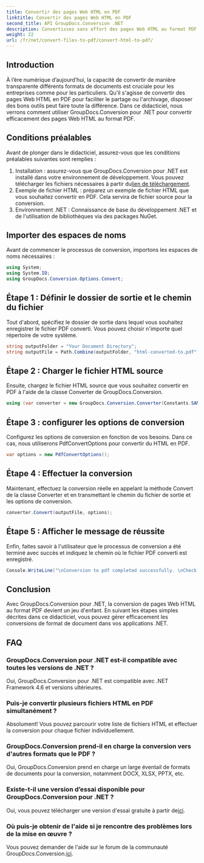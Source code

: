 ```yaml
---
title: Convertir des pages Web HTML en PDF
linktitle: Convertir des pages Web HTML en PDF
second_title: API GroupDocs.Conversion .NET
description: Convertissez sans effort des pages Web HTML au format PDF à l'aide de GroupDocs.Conversion pour .NET. Suivez notre guide étape par étape pour une conversion transparente du format de document.
weight: 22
url: /fr/net/convert-files-to-pdf/convert-html-to-pdf/
---
```

## Introduction
À l’ère numérique d’aujourd’hui, la capacité de convertir de manière transparente différents formats de documents est cruciale pour les entreprises comme pour les particuliers. Qu'il s'agisse de convertir des pages Web HTML en PDF pour faciliter le partage ou l'archivage, disposer des bons outils peut faire toute la différence. Dans ce didacticiel, nous verrons comment utiliser GroupDocs.Conversion pour .NET pour convertir efficacement des pages Web HTML au format PDF.
## Conditions préalables
Avant de plonger dans le didacticiel, assurez-vous que les conditions préalables suivantes sont remplies :
1.  Installation : assurez-vous que GroupDocs.Conversion pour .NET est installé dans votre environnement de développement. Vous pouvez télécharger les fichiers nécessaires à partir du[lien de téléchargement](https://releases.groupdocs.com/conversion/net/).
2. Exemple de fichier HTML : préparez un exemple de fichier HTML que vous souhaitez convertir en PDF. Cela servira de fichier source pour la conversion.
3. Environnement .NET : Connaissance de base du développement .NET et de l'utilisation de bibliothèques via des packages NuGet.

## Importer des espaces de noms
Avant de commencer le processus de conversion, importons les espaces de noms nécessaires :
```csharp
using System;
using System.IO;
using GroupDocs.Conversion.Options.Convert;
```

## Étape 1 : Définir le dossier de sortie et le chemin du fichier
Tout d'abord, spécifiez le dossier de sortie dans lequel vous souhaitez enregistrer le fichier PDF converti. Vous pouvez choisir n'importe quel répertoire de votre système.
```csharp
string outputFolder = "Your Document Directory";
string outputFile = Path.Combine(outputFolder, "html-converted-to.pdf");
```
## Étape 2 : Charger le fichier HTML source
Ensuite, chargez le fichier HTML source que vous souhaitez convertir en PDF à l'aide de la classe Converter de GroupDocs.Conversion.
```csharp
using (var converter = new GroupDocs.Conversion.Converter(Constants.SAMPLE_HTML))
```
## Étape 3 : configurer les options de conversion
Configurez les options de conversion en fonction de vos besoins. Dans ce cas, nous utiliserons PdfConvertOptions pour convertir du HTML en PDF.
```csharp
var options = new PdfConvertOptions();
```
## Étape 4 : Effectuer la conversion
Maintenant, effectuez la conversion réelle en appelant la méthode Convert de la classe Converter et en transmettant le chemin du fichier de sortie et les options de conversion.
```csharp
converter.Convert(outputFile, options);
```
## Étape 5 : Afficher le message de réussite
Enfin, faites savoir à l'utilisateur que le processus de conversion a été terminé avec succès et indiquez le chemin où le fichier PDF converti est enregistré.
```csharp
Console.WriteLine("\nConversion to pdf completed successfully. \nCheck output in {0}", outputFolder);
```

## Conclusion
Avec GroupDocs.Conversion pour .NET, la conversion de pages Web HTML au format PDF devient un jeu d'enfant. En suivant les étapes simples décrites dans ce didacticiel, vous pouvez gérer efficacement les conversions de format de document dans vos applications .NET.
## FAQ
### GroupDocs.Conversion pour .NET est-il compatible avec toutes les versions de .NET ?
Oui, GroupDocs.Conversion pour .NET est compatible avec .NET Framework 4.6 et versions ultérieures.
### Puis-je convertir plusieurs fichiers HTML en PDF simultanément ?
Absolument! Vous pouvez parcourir votre liste de fichiers HTML et effectuer la conversion pour chaque fichier individuellement.
### GroupDocs.Conversion prend-il en charge la conversion vers d'autres formats que le PDF ?
Oui, GroupDocs.Conversion prend en charge un large éventail de formats de documents pour la conversion, notamment DOCX, XLSX, PPTX, etc.
### Existe-t-il une version d’essai disponible pour GroupDocs.Conversion pour .NET ?
 Oui, vous pouvez télécharger une version d'essai gratuite à partir de[ici](https://releases.groupdocs.com/).
### Où puis-je obtenir de l'aide si je rencontre des problèmes lors de la mise en œuvre ?
 Vous pouvez demander de l'aide sur le forum de la communauté GroupDocs.Conversion.[ici](https://forum.groupdocs.com/c/conversion/11).